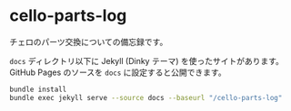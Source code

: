 # cello-parts-log

チェロのパーツ交換についての備忘録です。

`docs` ディレクトリ以下に Jekyll (Dinky テーマ) を使ったサイトがあります。GitHub Pages のソースを `docs` に設定すると公開できます。

```bash
bundle install
bundle exec jekyll serve --source docs --baseurl "/cello-parts-log"
```
